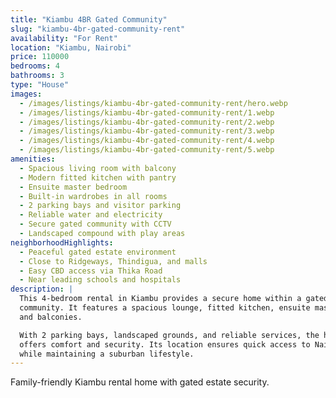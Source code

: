 ```yaml
---
title: "Kiambu 4BR Gated Community"
slug: "kiambu-4br-gated-community-rent"
availability: "For Rent"
location: "Kiambu, Nairobi"
price: 110000
bedrooms: 4
bathrooms: 3
type: "House"
images:
  - /images/listings/kiambu-4br-gated-community-rent/hero.webp
  - /images/listings/kiambu-4br-gated-community-rent/1.webp
  - /images/listings/kiambu-4br-gated-community-rent/2.webp
  - /images/listings/kiambu-4br-gated-community-rent/3.webp
  - /images/listings/kiambu-4br-gated-community-rent/4.webp
  - /images/listings/kiambu-4br-gated-community-rent/5.webp
amenities:
  - Spacious living room with balcony
  - Modern fitted kitchen with pantry
  - Ensuite master bedroom
  - Built-in wardrobes in all rooms
  - 2 parking bays and visitor parking
  - Reliable water and electricity
  - Secure gated community with CCTV
  - Landscaped compound with play areas
neighborhoodHighlights:
  - Peaceful gated estate environment
  - Close to Ridgeways, Thindigua, and malls
  - Easy CBD access via Thika Road
  - Near leading schools and hospitals
description: |
  This 4-bedroom rental in Kiambu provides a secure home within a gated 
  community. It features a spacious lounge, fitted kitchen, ensuite master, 
  and balconies.  

  With 2 parking bays, landscaped grounds, and reliable services, the home 
  offers comfort and security. Its location ensures quick access to Nairobi 
  while maintaining a suburban lifestyle.
---
```

Family-friendly Kiambu rental home with gated estate security.
